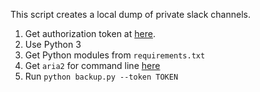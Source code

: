 This script creates a local dump of private slack channels.

1. Get authorization token at [here](https://api.slack.com/custom-integrations/legacy-tokens).
2. Use Python 3
3. Get Python modules from `requirements.txt`
4. Get `aria2` for command line [here](https://aria2.github.io/)
5. Run `python backup.py --token TOKEN`
